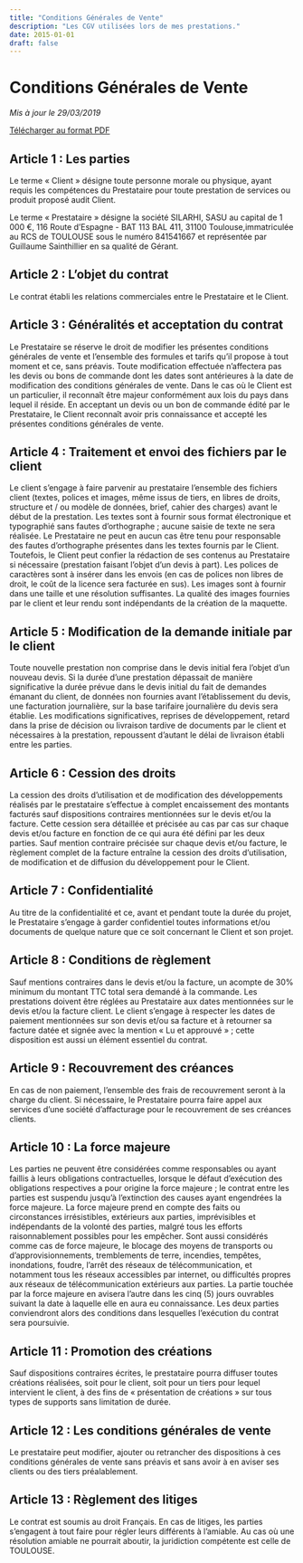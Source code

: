 ```yaml
---
title: "Conditions Générales de Vente"
description: "Les CGV utilisées lors de mes prestations."
date: 2015-01-01
draft: false
---
```

# Conditions Générales de Vente

_Mis à jour le 29/03/2019_

[Télécharger au format PDF](/build/pdf/CGV.pdf)

## Article 1 : Les parties

Le terme « Client » désigne toute personne morale ou physique, ayant requis les compétences du Prestataire pour toute prestation de services ou produit proposé audit Client.

Le terme « Prestataire » désigne la société SILARHI, SASU au capital de 1 000 €, 116 Route d’Espagne - BAT 113 BAL 411, 31100 Toulouse,immatriculée au RCS de TOULOUSE sous le numéro 841541667 et représentée par Guillaume Sainthillier en sa qualité de Gérant.

## Article 2 : L’objet du contrat

Le contrat établi les relations commerciales entre le Prestataire et le Client.

## Article 3 : Généralités et acceptation du contrat

Le Prestataire se réserve le droit de modifier les présentes conditions générales de vente et l’ensemble des formules et tarifs qu’il propose à tout moment et ce, sans préavis. Toute modification effectuée n’affectera pas les devis ou bons de commande dont les dates sont antérieures à la date de modification des conditions générales de vente. Dans le cas où le Client est un particulier, il reconnaît être majeur conformément aux lois du pays dans lequel il réside. En acceptant un devis ou un bon de commande édité par le Prestataire, le Client reconnaît avoir pris connaissance et accepté les présentes conditions générales de vente.

## Article 4 : Traitement et envoi des fichiers par le client

Le client s’engage à faire parvenir au prestataire l’ensemble des fichiers client (textes, polices et images, même issus de tiers, en libres de droits, structure et / ou modèle de données, brief, cahier des charges) avant le début de la prestation. Les textes sont à fournir sous format électronique et typographié sans fautes d’orthographe ; aucune saisie de texte ne sera réalisée. Le Prestataire ne peut en aucun cas être tenu pour responsable des fautes d’orthographe présentes dans les textes fournis par le Client. Toutefois, le Client peut confier la rédaction de ses contenus au Prestataire si nécessaire (prestation faisant l’objet d’un devis à part). Les polices de caractères sont à insérer dans les envois (en cas de polices non libres de droit, le coût de la licence sera facturée en sus). Les images sont à fournir dans une taille et une résolution suffisantes. La qualité des images fournies par le client et leur rendu sont indépendants de la création de la maquette.

## Article 5 : Modification de la demande initiale par le client

Toute nouvelle prestation non comprise dans le devis initial fera l’objet d’un nouveau devis. Si la durée d’une prestation dépassait de manière significative la durée prévue dans le devis initial du fait de demandes émanant du client, de données non fournies avant l’établissement du devis, une facturation journalière, sur la base tarifaire journalière du devis sera établie. Les modifications significatives, reprises de développement, retard dans la prise de décision ou livraison tardive de documents par le client et nécessaires à la prestation, repoussent d’autant le délai de livraison établi entre les parties.

## Article 6 : Cession des droits

La cession des droits d’utilisation et de modification des développements réalisés par le prestataire s’effectue à complet encaissement des montants facturés sauf dispositions contraires mentionnées sur le devis et/ou la facture. Cette cession sera détaillée et précisée au cas par cas sur chaque devis et/ou facture en fonction de ce qui aura été défini par les deux parties. Sauf mention contraire précisée sur chaque devis et/ou facture, le règlement complet de la facture entraîne la cession des droits d’utilisation, de modification et de diffusion du développement pour le Client.

## Article 7 : Confidentialité

Au titre de la confidentialité et ce, avant et pendant toute la durée du projet, le Prestataire s’engage à garder confidentiel toutes informations et/ou documents de quelque nature que ce soit concernant le Client et son projet.

## Article 8 : Conditions de règlement

Sauf mentions contraires dans le devis et/ou la facture, un acompte de 30% minimum du montant TTC total sera demandé à la commande. Les prestations doivent être réglées au Prestataire aux dates mentionnées sur le devis et/ou la facture client. Le client s’engage à respecter les dates de paiement mentionnées sur son devis et/ou sa facture et à retourner sa facture datée et signée avec la mention « Lu et approuvé » ; cette disposition est aussi un élément essentiel du contrat.

## Article 9 : Recouvrement des créances

En cas de non paiement, l’ensemble des frais de recouvrement seront à la charge du client. Si nécessaire, le Prestataire pourra faire appel aux services d’une société d’affacturage pour le recouvrement de ses créances clients.

## Article 10 : La force majeure

Les parties ne peuvent être considérées comme responsables ou ayant faillis à leurs obligations contractuelles, lorsque le défaut d’exécution des obligations respectives a pour origine la force majeure ; le contrat entre les parties est suspendu jusqu’à l’extinction des causes ayant engendrées la force majeure. La force majeure prend en compte des faits ou circonstances irrésistibles, extérieurs aux parties, imprévisibles et indépendants de la volonté des parties, malgré tous les efforts raisonnablement possibles pour les empêcher. Sont aussi considérés comme cas de force majeure, le blocage des moyens de transports ou d’approvisionnements, tremblements de terre, incendies, tempêtes, inondations, foudre, l’arrêt des réseaux de télécommunication, et notamment tous les réseaux accessibles par internet, ou difficultés propres aux réseaux de télécommunication extérieurs aux parties. La partie touchée par la force majeure en avisera l’autre dans les cinq (5) jours ouvrables suivant la date à laquelle elle en aura eu connaissance. Les deux parties conviendront alors des conditions dans lesquelles l’exécution du contrat sera poursuivie.

## Article 11 : Promotion des créations

Sauf dispositions contraires écrites, le prestataire pourra diffuser toutes créations réalisées, soit pour le client, soit pour un tiers pour lequel intervient le client, à des fins de « présentation de créations » sur tous types de supports sans limitation de durée.

## Article 12 : Les conditions générales de vente

Le prestataire peut modifier, ajouter ou retrancher des dispositions à ces conditions générales de vente sans préavis et sans avoir à en aviser ses clients ou des tiers préalablement.

## Article 13 : Règlement des litiges

Le contrat est soumis au droit Français. En cas de litiges, les parties s’engagent à tout faire pour régler leurs différents à l’amiable. Au cas où une résolution amiable ne pourrait aboutir, la juridiction compétente est celle de TOULOUSE.